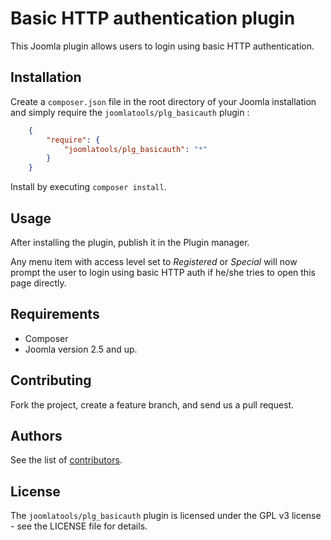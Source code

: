 # Basic HTTP authentication plugin

This Joomla plugin allows users to login using basic HTTP authentication.

## Installation

Create a `composer.json` file in the root directory of your Joomla installation and simply require the `joomlatools/plg_basicauth` plugin :

```json
	{    
    	"require": {
    		"joomlatools/plg_basicauth": "*"
    	}
	}
```
	
Install by executing `composer install`. 

## Usage

After installing the plugin, publish it in the Plugin manager. 

Any menu item with access level set to _Registered_ or _Special_ will now prompt the user to login using basic HTTP auth if he/she tries to open this page directly. 

## Requirements

* Composer
* Joomla version 2.5 and up.

## Contributing

Fork the project, create a feature branch, and send us a pull request.

## Authors

See the list of [contributors](https://github.com/joomlatools/joomla-plg_basicauth/contributors).

## License

The `joomlatools/plg_basicauth` plugin is licensed under the GPL v3 license - see the LICENSE file for details.

